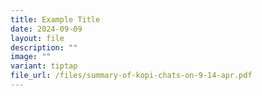 ```yaml
---
title: Example Title
date: 2024-09-09
layout: file
description: ""
image: ""
variant: tiptap
file_url: /files/summary-of-kopi-chats-on-9-14-apr.pdf
---
```

